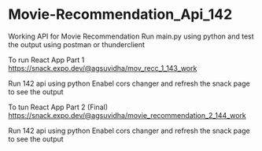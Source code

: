 # Movie-Recommendation_Api_142

Working API for Movie Recommendation
Run main.py using python and test the output using postman or thunderclient


To run React App Part 1
https://snack.expo.dev/@agsuvidha/mov_recc_1_143_work

Run 142 api using python
Enabel cors changer and refresh the snack page to see the output


To tun React App Part 2 (Final)
https://snack.expo.dev/@agsuvidha/movie_recommendation_2_144_work

Run 142 api using python
Enabel cors changer and refresh the snack page to see the output
